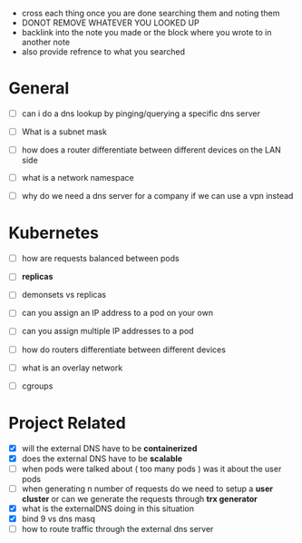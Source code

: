 
- cross each thing once you are done searching them and noting them
- DONOT REMOVE WHATEVER YOU LOOKED UP
- backlink into the note you made or the block where you wrote to in another note 
- also provide refrence to what you searched

# General 

- [ ] can i do a dns lookup by pinging/querying a specific dns server 
- [ ] What is a subnet mask 
- [ ] how does a router differentiate between different devices on the LAN side 
- [ ] what is a network namespace
- [ ] why do we need a dns server for a company if we can use a vpn instead



# Kubernetes
- [ ] how are requests balanced between pods
- [ ]  **replicas**
- [ ] demonsets vs replicas
- [ ] can you assign an IP address to a pod on your own
- [ ] can you assign multiple IP addresses to a pod
- [ ] how do routers differentiate between different devices 
- [ ] what is an overlay network
- [ ] cgroups 


# Project Related 

- [x] will the external DNS have to be **containerized** 
- [x] does the external DNS have to be **scalable** 
- [ ] when pods were talked about ( too many pods ) was it about the user pods 
- [ ] when generating n number of requests do we need to setup a **user cluster** or can we generate the requests through **trx generator** 
- [x] what is the externalDNS doing in this situation
- [x] bind 9 vs dns masq
- [ ] how to route traffic through the external dns server
